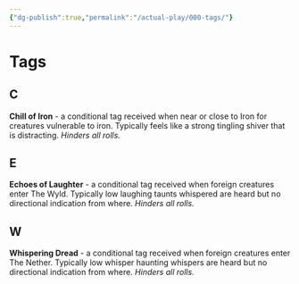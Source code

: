```yaml
---
{"dg-publish":true,"permalink":"/actual-play/000-tags/"}
---
```


# Tags

## C

**Chill of Iron** - a conditional tag received when near or close to Iron for creatures vulnerable to iron. Typically feels like a strong tingling shiver that is distracting. _Hinders all rolls._

## E

**Echoes of Laughter** - a conditional tag received when foreign creatures enter The Wyld. Typically low laughing taunts whispered are heard but no directional indication from where. _Hinders all rolls._

## W

**Whispering Dread** - a conditional tag received when foreign creatures enter The Nether. Typically low whisper haunting whispers are heard but no directional indication from where. _Hinders all rolls._